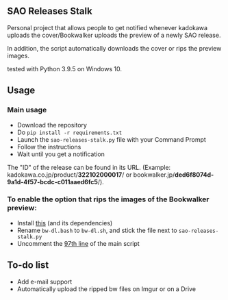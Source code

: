 
## SAO Releases Stalk

Personal project that allows people to get notified whenever kadokawa uploads the cover/Bookwalker uploads the preview of a newly SAO release.

In addition, the script automatically downloads the cover or rips the preview images.

tested with Python 3.9.5 on Windows 10.



## Usage
### Main usage
- Download the repository
- Do `pip install -r requirements.txt`
- Launch the `sao-releases-stalk.py` file with your Command Prompt
- Follow the instructions
- Wait until you get a notification

The "ID" of the release can be found in its URL. (Example: kadokawa.co.jp/product/**322102000017**/ or bookwalker.jp/**ded6f8074d-9a1d-4f57-bcdc-c011aaed6fc5**/).



### To enable the option that rips the images of the Bookwalker preview:
- Install [this](https://github.com/Atemu/bookwalker-dl) (and its dependencies)
- Rename `bw-dl.bash` to `bw-dl.sh`, and stick the file next to `sao-releases-stalk.py`
- Uncomment the [97th line](https://github.com/CeIest/SAO-Releases-Stalk/blob/main/sao-releases-stalk.py#L97) of the main script


## To-do list
- Add e-mail support
- Automatically upload the ripped bw files on Imgur or on a Drive
